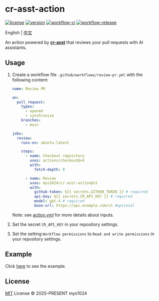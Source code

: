 # cr-asst-action

[![license](https://img.shields.io/github/license/mys1024/cr-asst-action)](./LICENSE)
[![version](https://img.shields.io/github/package-json/v/mys1024/cr-asst-action)](https://github.com/mys1024/cr-asst-action/releases)
[![workflow-ci](https://img.shields.io/github/actions/workflow/status/mys1024/cr-asst-action/ci.yml?label=ci)](https://github.com/mys1024/cr-asst-action/actions/workflows/ci.yml)
[![workflow-release](https://img.shields.io/github/actions/workflow/status/mys1024/cr-asst-action/release.yml?label=release)](https://github.com/mys1024/cr-asst-action/actions/workflows/release.yml)

English | [中文](./README.zh.md)

An action powered by **[cr-asst](https://github.com/mys1024/cr-asst)** that reviews your pull requests with AI assistants.

## Usage

1. Create a workflow file `.github/workflows/review-pr.yml` with the following content:

   ```yml
   name: Review PR

   on:
     pull_request:
       types:
         - opened
         - synchronize
       branches:
         - main

   jobs:
     review:
       runs-on: ubuntu-latest

       steps:
         - name: Checkout repository
           uses: actions/checkout@v4
           with:
             fetch-depth: 0

         - name: Review
           uses: mys1024/cr-asst-action@v1
           with:
             github-token: ${{ secrets.GITHUB_TOKEN }} # required
             api-key: ${{ secrets.CR_API_KEY }} # required
             model: gpt-4 # required
             base-url: https://api.example.com/v1 #optional
   ```

   Note: see [action.yml](./action.yml) for more details about inputs.

2. Set the secret `CR_API_KEY` in your repository settings.

3. Set the setting `Workflow permissions` to `Read and write permissions` in your repository settings.

## Example

Click [here](https://github.com/mys1024/cr-asst-action/pull/3#issuecomment-2745088468) to see the example.

## License

[MIT](./LICENSE) License &copy; 2025-PRESENT mys1024
